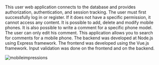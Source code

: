 This user web application connects to the database and provides authorization, authentication, and session tracking. The user must first successfully log in or register. If it does not have a specific permission, it cannot access any content. It is possible to add, delete and modify mobile phones. It is also possible to write a comment for a specific phone model. The user can only edit his comment. This application allows you to search for comments for a mobile phone. The backend was developed at Node.js using Express framework. The frontend was developed using the Vue.js framework. Input validation was done on the frontend and on the backend.

![mobileimpressions](https://user-images.githubusercontent.com/72874908/113427808-fc96f200-93d5-11eb-93ef-a9a1dc04f03d.png)
